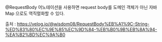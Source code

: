 @RequestBody 어노테이션을 사용하면 request body를 도메인 객체가 아닌 자바 Map 으로도 역직렬화할 수 있다.


출처 : https://velog.io/@wisdom08/RequestBody%EB%A1%9C-String-%ED%83%80%EC%9E%85%EC%9D%84-%EB%B0%9B%EB%8A%94-%EA%B2%BD%EC%9A%B0